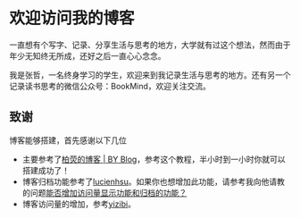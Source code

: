 # 欢迎访问我的博客

一直想有个写字、记录、分享生活与思考的地方，大学就有过这个想法，然而由于年少无知终无所成，还好之后一直心心念念。

我是张哲，一名终身学习的学生，欢迎来到我记录生活与思考的地方。还有另一个记录读书思考的微信公众号：BookMind，欢迎关注交流。



## 致谢
博客能够搭建，首先感谢以下几位

- 主要参考了[柏荧的博客 | BY Blog](http://qiubaiying.github.io)，参考这个教程，半小时到一小时你就可以搭建成功了！
- 博客归档功能参考了[lucienhsu](https://github.com/lucienhsu/lucienhsu.github.io)。如果你也想增加此功能，请参考我向他请教的问题[能否增加访问量显示功能和归档的功能？](https://github.com/qiubaiying/qiubaiying.github.io/issues/178)
- 博客访问量的增加，参考[yizibi](https://github.com/yizibi/yizibi.github.io)。





